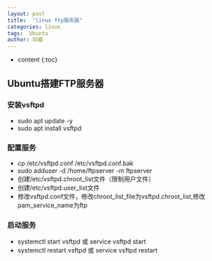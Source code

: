 ```yaml
---
layout: post
title:  "linux ftp服务器"
categories: linux
tags:  Ubuntu
author: 邓威
---
```


* content
{:toc}

## Ubuntu搭建FTP服务器
### 安装vsftpd
* sudo apt update -y
* sudo apt install vsftpd

### 配置服务
* cp /etc/vsftpd.conf /etc/vsftpd.conf.bak
* sudo adduser -d /home/ftpserver -m ftpserver
* 创建/etc/vsftpd.chroot_list文件（限制用户文件）
* 创建/etc/vsftpd.user_list文件
* 修改vsftpd.conf文件，修改chroot_list_file为vsftpd.chroot_list,修改pam_service_name为ftp

### 启动服务
* systemctl start vsftpd 或 service vsftpd start
* systemctl restart vsftpd 或 service vsftpd restart
